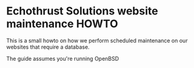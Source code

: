 # Echothrust Solutions website maintenance HOWTO

This is a small howto on how we perform scheduled maintenance on our websites that require a database.

The guide assumes you're running OpenBSD
